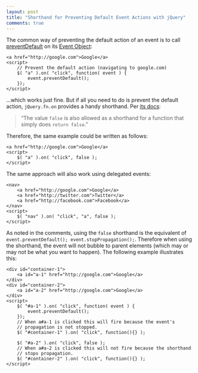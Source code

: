 ```yaml
---
layout: post
title: "Shorthand for Preventing Default Event Actions with jQuery"
comments: true
---
```


The common way of preventing the default action of an event is to call [preventDefault](http://api.jquery.com/event.preventDefault/) on its [Event Object](http://api.jquery.com/category/event-object/):

<pre class="language-markup"><code class="language-markup">&lt;a href="http://google.com">Google&lt;/a&gt;
&lt;script&gt;
    // Prevent the default action (navigating to google.com)
    $( "a" ).on( "click", function( event ) {
        event.preventDefault();
    });
&lt;/script&gt;
</code></pre>

...which works just fine.  But if all you need to do is prevent the default action, `jQuery.fn.on` provides a handy shorthand.  Per [its docs](http://api.jquery.com/on/#on-events-selector-data-handlereventObject):

> “The value `false` is also allowed as a shorthand for a function that simply does `return false`.”

<!--more-->

Therefore, the same example could be written as follows:

<pre class="language-markup"><code class="language-markup">&lt;a href="http://google.com">Google&lt;/a&gt;
&lt;script&gt;
    $( "a" ).on( "click", false );
&lt;/script&gt;
</code></pre>

The same approach will also work using delegated events:

<pre class="language-markup"><code class="language-markup">&lt;nav&gt;
    &lt;a href="http://google.com"&gt;Google&lt;/a&gt;
    &lt;a href="http://twitter.com"&gt;Twitter&lt;/a&gt;
    &lt;a href="http://facebook.com"&gt;Facebook&lt;/a&gt;
&lt;/nav&gt;
&lt;script&gt;
    $( "nav" ).on( "click", "a", false );
&lt;/script&gt;
</code></pre>


As noted in the comments, using the `false` shorthand is the equivalent of `event.preventDefault(); event.stopPropagation();`.  Therefore when using the shorthand, the event will not bubble to parent elements (which may or may not be what you want to happen).  The following example illustrates this:

<pre class="language-markup"><code class="language-markup">&lt;div id="container-1"&gt;
    &lt;a id="a-1" href="http://google.com"&gt;Google&lt;/a&gt;
&lt;/div&gt;
&lt;div id="container-2"&gt;
    &lt;a id="a-2" href="http://google.com"&gt;Google&lt;/a&gt;
&lt;/div&gt;
&lt;script&gt;
    $( "#a-1" ).on( "click", function( event ) {
        event.preventDefault();
    });
    // When a#a-1 is clicked this will fire because the event's
    // propagation is not stopped.
    $( "#container-1" ).on( "click", function(){} );
    
    $( "#a-2" ).on( "click", false );
    // When a#a-2 is clicked this will not fire because the shorthand
    // stops propagation.
    $( "#container-2" ).on( "click", function(){} );
&lt;/script&gt;
</code></pre>
